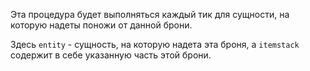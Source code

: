 Эта процедура будет выполняться каждый тик для сущности, на которую надеты поножи от данной брони.

Здесь `entity` - сущность, на которую надета эта броня, а `itemstack` содержит в себе указанную часть этой брони.